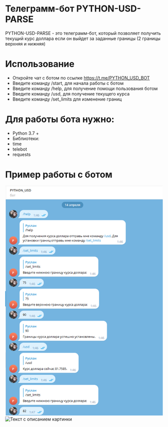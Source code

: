 # Телеграмм-бот PYTHON-USD-PARSE
PYTHON-USD-PARSE - это телеграмм-бот, который позволяет получить текущий курс доллара если он выйдет за заданные границы (2 границы верхняя и нижняя)

# Использование
- Откройте чат с ботом по ссылке https://t.me/PYTHON_USD_BOT
- Введите команду /start, для начала работы с ботом
- Введите команду /help, для получение помощи пользования ботом
- Введите команду /usd, для получение текущего курса
- Введите команду /set_limits для изменение границ

# Для работы бота нужно:
- Python 3.7 +
- Библиотеки:
- time
- telebot
- requests
# Пример работы с ботом
![Текст с описанием картинки](test.png)
![Текст с описанием картинки](test2.png)